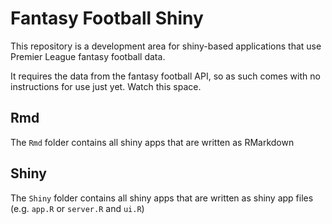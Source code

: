 # Fantasy Football Shiny

This repository is a development area for shiny-based applications that use Premier League fantasy football data.

It requires the data from the fantasy football API, so as such comes with no instructions for use just yet. Watch this space.

## Rmd

The `Rmd` folder contains all shiny apps that are written as RMarkdown

## Shiny

The `Shiny` folder contains all shiny apps that are written as shiny app files (e.g. `app.R` or `server.R` and `ui.R`)